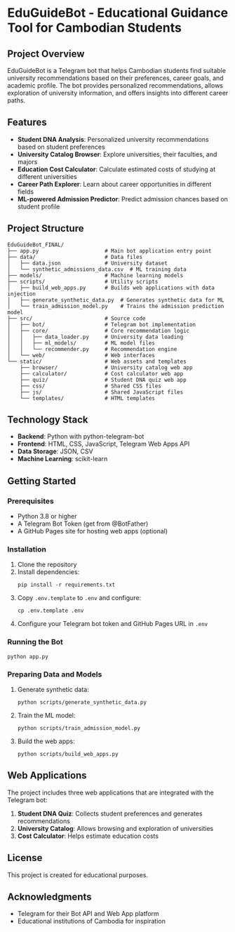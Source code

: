 # EduGuideBot - Educational Guidance Tool for Cambodian Students

## Project Overview

EduGuideBot is a Telegram bot that helps Cambodian students find suitable university recommendations based on their preferences, career goals, and academic profile. The bot provides personalized recommendations, allows exploration of university information, and offers insights into different career paths.

## Features

- **Student DNA Analysis**: Personalized university recommendations based on student preferences
- **University Catalog Browser**: Explore universities, their faculties, and majors
- **Education Cost Calculator**: Calculate estimated costs of studying at different universities
- **Career Path Explorer**: Learn about career opportunities in different fields
- **ML-powered Admission Predictor**: Predict admission chances based on student profile

## Project Structure

```
EduGuideBot_FINAL/
├── app.py                     # Main bot application entry point
├── data/                      # Data files
│   ├── data.json              # University dataset
│   └── synthetic_admissions_data.csv  # ML training data
├── models/                    # Machine learning models
├── scripts/                   # Utility scripts
│   ├── build_web_apps.py      # Builds web applications with data injection
│   ├── generate_synthetic_data.py  # Generates synthetic data for ML
│   └── train_admission_model.py    # Trains the admission prediction model
├── src/                       # Source code
│   ├── bot/                   # Telegram bot implementation
│   ├── core/                  # Core recommendation logic
│   │   ├── data_loader.py     # University data loading
│   │   ├── ml_models/         # ML model files
│   │   └── recommender.py     # Recommendation engine
│   └── web/                   # Web interfaces
└── static/                    # Web assets and templates
    ├── browser/               # University catalog web app
    ├── calculator/            # Cost calculator web app
    ├── quiz/                  # Student DNA quiz web app
    ├── css/                   # Shared CSS files
    ├── js/                    # Shared JavaScript files
    └── templates/             # HTML templates
```

## Technology Stack

- **Backend**: Python with python-telegram-bot
- **Frontend**: HTML, CSS, JavaScript, Telegram Web Apps API
- **Data Storage**: JSON, CSV
- **Machine Learning**: scikit-learn

## Getting Started

### Prerequisites

- Python 3.8 or higher
- A Telegram Bot Token (get from @BotFather)
- A GitHub Pages site for hosting web apps (optional)

### Installation

1. Clone the repository
2. Install dependencies:
   ```
   pip install -r requirements.txt
   ```
3. Copy `.env.template` to `.env` and configure:
   ```
   cp .env.template .env
   ```
4. Configure your Telegram bot token and GitHub Pages URL in `.env`

### Running the Bot

```
python app.py
```

### Preparing Data and Models

1. Generate synthetic data:
   ```
   python scripts/generate_synthetic_data.py
   ```
2. Train the ML model:
   ```
   python scripts/train_admission_model.py
   ```
3. Build the web apps:
   ```
   python scripts/build_web_apps.py
   ```

## Web Applications

The project includes three web applications that are integrated with the Telegram bot:

1. **Student DNA Quiz**: Collects student preferences and generates recommendations
2. **University Catalog**: Allows browsing and exploration of universities
3. **Cost Calculator**: Helps estimate education costs

## License

This project is created for educational purposes.

## Acknowledgments

- Telegram for their Bot API and Web App platform
- Educational institutions of Cambodia for inspiration 